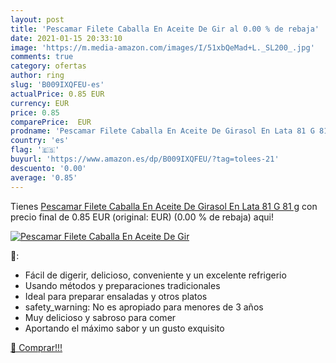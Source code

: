 ```yaml
---
layout: post
title: 'Pescamar Filete Caballa En Aceite De Gir al 0.00 % de rebaja'
date: 2021-01-15 20:33:10
image: 'https://m.media-amazon.com/images/I/51xbQeMad+L._SL200_.jpg'
comments: true
category: ofertas
author: ring
slug: 'B009IXQFEU-es'
actualPrice: 0.85 EUR
currency: EUR
price: 0.85
comparePrice:  EUR
prodname: 'Pescamar Filete Caballa En Aceite De Girasol En Lata 81 G 81 g'
country: 'es'
flag: '🇪🇸'
buyurl: 'https://www.amazon.es/dp/B009IXQFEU/?tag=tolees-21'
descuento: '0.00'
average: '0.85'
---
```


Tienes [Pescamar Filete Caballa En Aceite De Girasol En Lata 81 G 81 g](https://www.amazon.es/dp/B009IXQFEU/?tag=tolees-21) con precio final de  0.85 EUR (original:  EUR) (0.00 %  de rebaja) aqui!

[![Pescamar Filete Caballa En Aceite De Gir](https://m.media-amazon.com/images/I/51xbQeMad+L._SL200_.jpg)](https://www.amazon.es/dp/B009IXQFEU/?tag=tolees-21)

🔎:

- Fácil de digerir, delicioso, conveniente y un excelente refrigerio
- Usando métodos y preparaciones tradicionales
- Ideal para preparar ensaladas y otros platos
- safety_warning: No es apropiado para menores de 3 años
- Muy delicioso y sabroso para comer
- Aportando el máximo sabor y un gusto exquisito

[🛒 Comprar!!!](https://www.amazon.es/dp/B009IXQFEU/?tag=tolees-21)
